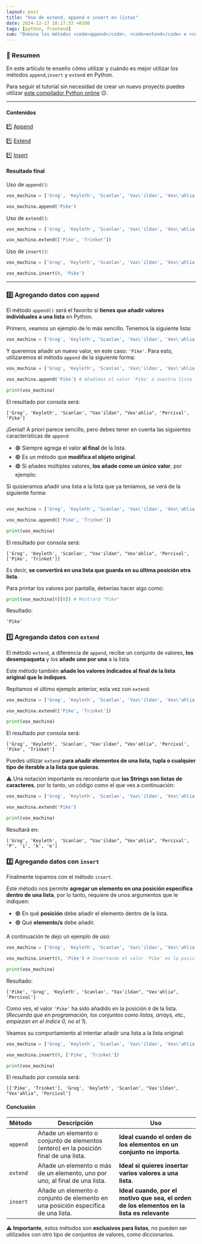 ```yaml
---
layout: post
title: "Uso de extend, append e insert en listas"
date: 2024-12-17 18:17:33 +0100
tags: [python, frontend]
sum: "Domina los métodos <code>append</code>, <code>extend</code> e <code>insert</code> para manipular listas en Python."
---
```


### 📌 Resumen

En este artículo te enseño cómo utilizar y cuándo es mejor utilizar los métodos `append`,`insert` y `extend` en Python.

Para seguir el tutorial sin necesidad de crear un nuevo proyecto puedes utilizar
[este compilador Python online](https://www.programiz.com/python-programming/online-compiler/) 😉.

---

#### Contenidos

\*️⃣ [Append](#append)

\*️⃣ [Extend](#extend)

\*️⃣ [Insert](#insert)

#### Resultado final

Uso de `append()`:

```python
vox_machina = ['Grog', 'Keyleth', 'Scanlan', 'Vax\'ildan', 'Vex\'ahlia', 'Percival']

vox_machina.append('Pike')
```

Uso de `extend()`:

```python
vox_machina = ['Grog', 'Keyleth', 'Scanlan', 'Vax\'ildan', 'Vex\'ahlia', 'Percival']

vox_machina.extend(['Pike', 'Trinket'])
```

Uso de `insert()`:

```python
vox_machina = ['Grog', 'Keyleth', 'Scanlan', 'Vax\'ildan', 'Vex\'ahlia', 'Percival']

vox_machina.insert(0, 'Pike')
```

---

### 0️⃣ <a name="append">Agregando datos con `append`</a>

El método `append()` será el favorito si **tienes que añadir valores individuales a una lista** en Python.

Primero, veamos un ejemplo de lo más sencillo. Tenemos la siguiente lista:

```python
vox_machina = ['Grog', 'Keyleth', 'Scanlan', 'Vax\'ildan', 'Vex\'ahlia', 'Percival']
```

Y queremos añadir un nuevo valor, en este caso: `'Pike'`. Para esto, utilizaremos el método `append`
de la siguiente forma:

```python
vox_machina = ['Grog', 'Keyleth', 'Scanlan', 'Vax\'ildan', 'Vex\'ahlia', 'Percival']

vox_machina.append('Pike') # Añadimos el valor 'Pike' a nuestra lista 'vox_machina'

print(vox_machina)
```

El resultado por consola será:

```shell
['Grog', 'Keyleth', 'Scanlan', "Vax'ildan", "Vex'ahlia", 'Percival', 'Pike']
```

¡Genial! A priori parece sencillo, pero debes tener en cuenta las siguientes características de `append`:

- 🟣 Siempre agrega el valor **al final** de la lista.
- 🟣 Es un método que **modifica el objeto original**.
- 🟣 Si añades múltiples valores, **los añade como un único valor**, por ejemplo:

Si quisieramos añadir una lista a la lista que ya teníamos, se verá de la siguiente forma:

```python

vox_machina = ['Grog', 'Keyleth', 'Scanlan', 'Vax\'ildan', 'Vex\'ahlia', 'Percival']

vox_machina.append(['Pike', 'Trinket'])

print(vox_machina)
```

El resultado por consola será:

```shell
['Grog', 'Keyleth', 'Scanlan', "Vax'ildan", "Vex'ahlia", 'Percival', ['Pike', 'Trinket']]
```

Es decir, **se convertirá en una lista que guarda en su última posición otra lista**.

Para printar los valores por pantalla, deberías hacer algo como:

```python
print(vox_machina[6][0]) # Mostrará "Pike"
```

Resultado:

```shell
'Pike'
```

### 1️⃣ <a name="extend">Agregando datos con `extend`</a>

El método `extend`, a diferencia de `append`, recibe un conjunto de valores, **los desempaqueta** y los **añade uno por uno** a la lista.

Este método también **añade los valores indicados al final de la lista original que le indiques**.

Repitamos el último ejemplo anterior, esta vez con `extend`:

```python
vox_machina = ['Grog', 'Keyleth', 'Scanlan', 'Vax\'ildan', 'Vex\'ahlia', 'Percival']

vox_machina.extend(['Pike', 'Trinket'])

print(vox_machina)
```

El resultado por consola será:

```shell
['Grog', 'Keyleth', 'Scanlan', "Vax'ildan", "Vex'ahlia", 'Percival', 'Pike', 'Trinket']
```

Puedes utilizar `extend` **para añadir elementos de una lista, tupla o cualquier tipo de iterable a la lista que quieras**.

⚠️ Una notación importante es recordarte que **las Strings son listas de caracteres**, por lo tanto, un código como el que ves a continuación:

```python
vox_machina = ['Grog', 'Keyleth', 'Scanlan', 'Vax\'ildan', 'Vex\'ahlia', 'Percival']

vox_machina.extend('Pike')

print(vox_machina)
```

Resultará en:

```shell
['Grog', 'Keyleth', 'Scanlan', "Vax'ildan", "Vex'ahlia", 'Percival', 'P', 'i', 'k', 'e']
```

### 2️⃣ <a name="insert">Agregando datos con `insert`</a>

Finalmente topamos con el método `insert`.

Este método nos permite **agregar un elemento en una posición específica dentro de una lista**, por lo tanto, requiere de unos argumentos que le indiquen:

- 🟣 En qué **posición** debe añadir el elemento dentro de la lista.
- 🟣 Qué **elemento/s** debe añadir.

A continuación te dejo un ejemplo de uso:

```python
vox_machina = ['Grog', 'Keyleth', 'Scanlan', 'Vax\'ildan', 'Vex\'ahlia', 'Percival']

vox_machina.insert(0, 'Pike') # Insertando el valor 'Pike' en la posición 0

print(vox_machina)
```

Resultado:

```shell
['Pike', 'Grog', 'Keyleth', 'Scanlan', "Vax'ildan", "Vex'ahlia", 'Percival']
```

Como ves, el valor `'Pike'` ha sido añadido en la posición `0` de la lista. (_Recuerda que en programación, los conjuntos como listas, arrays, etc., empiezan en el índice 0, no el 1_).

Veamos su comportamiento al intentar añadir una lista a la lista original:

```python
vox_machina = ['Grog', 'Keyleth', 'Scanlan', 'Vax\'ildan', 'Vex\'ahlia', 'Percival']

vox_machina.insert(0, ['Pike', 'Trinket'])

print(vox_machina)
```

El resultado por consola será:

```shell
[['Pike', 'Trinket'], 'Grog', 'Keyleth', 'Scanlan', "Vax'ildan", "Vex'ahlia", 'Percival']
```

#### Conclusión

| **Método** | **Descripción**                                                                       | **Uso**                                                                                     |
| ---------- | ------------------------------------------------------------------------------------- | ------------------------------------------------------------------------------------------- |
| `append`   | Añade un elemento o conjunto de elementos (entero) en la posición final de una lista. | **Ideal cuando el orden de los elementos en un conjunto no importa.**                       |
| `extend`   | Añade un elemento o más de un elemento, uno por uno, al final de una lista.           | **Ideal si quieres insertar varios valores a una lista**.                                   |
| `insert`   | Añade un elemento o conjunto de elemento en una posición específica de una lista.     | **Ideal cuando, por el motivo que sea, el orden de los elementos en la lista es relevante** |

⚠️ **Importante**, estos métodos son **exclusivos para listas**, no pueden ser utilizados con otro tipo de conjuntos de valores, como diccionarios.
